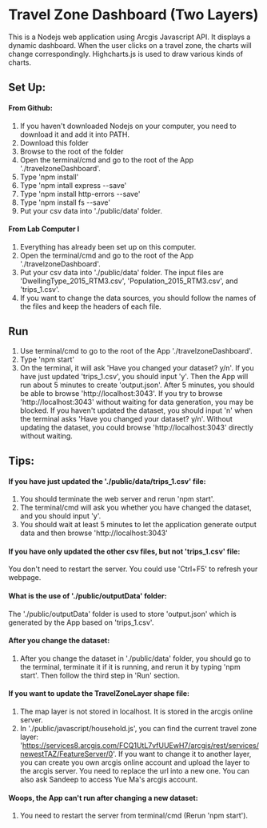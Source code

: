 # Travel Zone Dashboard (Two Layers)
This is a Nodejs web application using Arcgis Javascript API. It displays a dynamic dashboard. When the user clicks on a travel zone, the charts will change correspondingly. Highcharts.js is used to draw various kinds of charts.
## Set Up:
#### From Github:
1. If you haven't downloaded Nodejs on your computer, you need to download it and add it into PATH.
2. Download this folder
3. Browse to the root of the folder
4. Open the terminal/cmd and go to the root of the App './travelzoneDashboard'. 
5. Type 'npm install'
6. Type 'npm intall express --save'
7. Type 'npm install http-errors --save'
8. Type 'npm install fs --save'
9. Put your csv data into './public/data' folder. 
#### From Lab Computer I
1. Everything has already been set up on this computer.
2. Open the terminal/cmd and go to the root of the App './travelzoneDashboard'. 
3. Put your csv data into './public/data' folder. The input files are 'DwellingType_2015_RTM3.csv', 'Population_2015_RTM3.csv', and 'trips_1.csv'. 
4. If you want to change the data sources, you should follow the names of the files and keep the headers of each file.
## Run
1. Use terminal/cmd to go to the root of the App './travelzoneDashboard'. 
2. Type 'npm start'
3. On the terminal, it will ask 'Have you changed your dataset? y/n'. If you have just updated 'trips_1.csv', you should input 'y'. Then the App will run about 5 minutes to create 'output.json'. After 5 minutes, you should be able to browse 'http://localhost:3043'. If you try to browse 'http://localhost:3043' without waiting for data generation, you may be blocked. If you haven't updated the dataset, you should input 'n' when the terminal asks 'Have you changed your dataset? y/n'. Without updating the dataset, you could browse 'http://localhost:3043' directly without waiting.

## Tips:
#### If you have just updated the './public/data/trips_1.csv' file:
1. You should terminate the web server and rerun 'npm start'.
2. The terminal/cmd will ask you whether you have changed the dataset, and you should input 'y'.
3. You should wait at least 5 minutes to let the application generate output data and then browse 'http://localhost:3043'
#### If you have only updated the other csv files, but not 'trips_1.csv' file:
You don't need to restart the server. You could use 'Ctrl+F5' to refresh your webpage.
#### What is the use of './public/outputData' folder:
The './public/outputData' folder is used to store 'output.json' which is generated by the App based on 'trips_1.csv'.
#### After you change the dataset:
1. After you change the dataset in './public/data' folder, you should go to the terminal, terminate it if it is running, and rerun it by typing 'npm start'. Then follow the third step in 'Run' section.
#### If you want to update the TravelZoneLayer shape file:
 1. The map layer is not stored in localhost. It is stored in the arcgis online server.
 2. In './public/javascript/household.js', you can find the current travel zone layer: 'https://services8.arcgis.com/FCQ1UtL7vfUUEwH7/arcgis/rest/services/newestTAZ/FeatureServer/0'. If you want to change it to another layer, you can create you own arcgis online account and upload the layer to the arcgis server. You need to replace the url into a new one. You can also ask Sandeep to access Yue Ma's arcgis account.
#### Woops, the App can't run after changing a new dataset:
 1. You need to restart the server from terminal/cmd (Rerun 'npm start').
